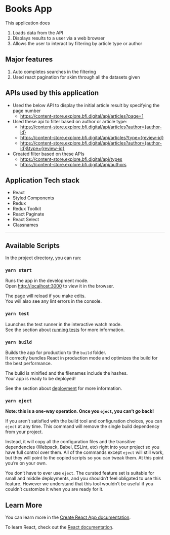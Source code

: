 # Books App
This application does

1. Loads data from the API
1. Displays results to a user via a web browser
1. Allows the user to interact by filtering by article type or author

## Major features

1. Auto completes searches in the filtering
1. Used react pagination for skim through all the datasets given

## APIs used by this application

* Used the below API to display the initial article result by specifying the page number
    * https://content-store.explore.bfi.digital/api/articles?page=1
* Used these api to filter based on author or article type:
    * https://content-store.explore.bfi.digital/api/articles?author={author-id}
    * https://content-store.explore.bfi.digital/api/articles?type={review-id}
    * https://content-store.explore.bfi.digital/api/articles?author={author-id}&type={review-id}
* Created filter based on these APIs
    * https://content-store.explore.bfi.digital/api/types
    * https://content-store.explore.bfi.digital/api/authors

## Application Tech stack
* React
* Styled Components
* Redux
* Redux Toolkit
* React Paginate
* React Select
* Classnames
---
## Available Scripts

In the project directory, you can run:

### `yarn start`

Runs the app in the development mode.<br />
Open [http://localhost:3000](http://localhost:3000) to view it in the browser.

The page will reload if you make edits.<br />
You will also see any lint errors in the console.

### `yarn test`

Launches the test runner in the interactive watch mode.<br />
See the section about [running tests](https://facebook.github.io/create-react-app/docs/running-tests) for more information.

### `yarn build`

Builds the app for production to the `build` folder.<br />
It correctly bundles React in production mode and optimizes the build for the best performance.

The build is minified and the filenames include the hashes.<br />
Your app is ready to be deployed!

See the section about [deployment](https://facebook.github.io/create-react-app/docs/deployment) for more information.

### `yarn eject`

**Note: this is a one-way operation. Once you `eject`, you can’t go back!**

If you aren’t satisfied with the build tool and configuration choices, you can `eject` at any time. This command will remove the single build dependency from your project.

Instead, it will copy all the configuration files and the transitive dependencies (Webpack, Babel, ESLint, etc) right into your project so you have full control over them. All of the commands except `eject` will still work, but they will point to the copied scripts so you can tweak them. At this point you’re on your own.

You don’t have to ever use `eject`. The curated feature set is suitable for small and middle deployments, and you shouldn’t feel obligated to use this feature. However we understand that this tool wouldn’t be useful if you couldn’t customize it when you are ready for it.

## Learn More

You can learn more in the [Create React App documentation](https://facebook.github.io/create-react-app/docs/getting-started).

To learn React, check out the [React documentation](https://reactjs.org/).
